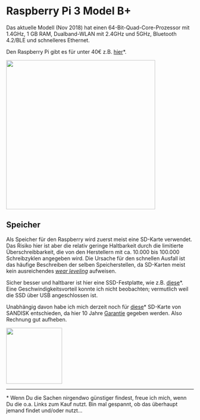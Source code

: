 # Raspberry Pi 3 Model B+
Das aktuelle Modell (Nov 2018) hat einen 64-Bit-Quad-Core-Prozessor mit 1.4GHz, 1 GB RAM, Dualband-WLAN mit 2.4GHz und 5GHz, Bluetooth 4.2/BLE und schnelleres Ethernet.

Den Raspberry Pi gibt es für unter 40€ z.B. [hier](https://rover.ebay.com/rover/1/707-53477-19255-0/1?icep_id=114&ipn=icep&toolid=20004&campid=5338436153&mpre=https%3A%2F%2Fwww.ebay.de%2Fitm%2FNeu-Raspberry-Pi-3-Model-B-BCM2837B0-SoC-IoT-PoE-Enabled-RP01048%2F273110053778%3Fepid%3D19018199270%26hash%3Ditem3f96a0b392%3Ag%3A-K4AAOSwIKNb8-u1)\*.

<img src="https://www.raspberrypi.org/app/uploads/2018/03/770A5842-1612x1080.jpg" width="400">

## Speicher
Als Speicher für den Raspberry wird zuerst meist eine SD-Karte verwendet. Das Risiko hier ist aber die relativ geringe Haltbarkeit durch die limitierte Überschreibbarkeit, die von den Herstellern mit ca. 10.000 bis 100.000 Schreibzyklen angegeben wird. Die Ursache für den schnellen Ausfall ist das häufige Beschreiben der selben Speicherstellen, da SD-Karten meist kein ausreichendes _[wear leveling](https://www.chip.de/artikel/SSD-So-haelt-die-Hightech-Festplatte-8x-laenger-3_139999723.html)_ aufweisen.

Sicher besser und haltbarer ist hier eine SSD-Festplatte, wie z.B. [diese](https://rover.ebay.com/rover/1/707-53477-19255-0/1?icep_id=114&ipn=icep&toolid=20004&campid=5338436153&mpre=https%3A%2F%2Fwww.ebay.de%2Fitm%2FSamsung-860-EVO-PRO-250GB-256GB-500GB-interne-SSD-mSATA-M-2-6-4cm-2-5-SATA3%2F123462925494%3Fhash%3Ditem1cbef6bcb6%3Am%3AmummlD9WCq-X-UKwFKZ3fGQ%3Ark%3A1%3Apf%3A0%26LH_ItemCondition%3D1000%26LH_BIN%3D1)\*. Eine Geschwindigkeitsvorteil konnte ich nicht beobachten; vermutlich weil die SSD über USB angeschlossen ist.

Unabhängig davon habe ich mich derzeit noch für [diese](https://rover.ebay.com/rover/1/707-53477-19255-0/1?icep_id=114&ipn=icep&toolid=20004&campid=5338436153&mpre=https%3A%2F%2Fwww.ebay.de%2Fitm%2FSANDISK-Ultra-UHS-I-Micro-SDHC-Speicherkarte-32-GB-98-MB-s-Class-10-%2F232765345038)\* SD-Karte von SANDISK entschieden, da hier 10 Jahre [Garantie](https://www.sandisk.de/about/legal/warranty/warranty-table) gegeben werden. Also Rechnung gut aufheben.

<img src="https://www.sandisk.de/content/dam/sandisk-main/en_us/portal-assets/product-images/retail-products/Ultra_microSDHC_UHS-I_Class10_32GB-retina.png" width="150">










---
\* Wenn Du die Sachen nirgendwo günstiger findest, freue ich mich, wenn Du die o.a. Links zum Kauf nutzt. Bin mal gespannt, ob das überhaupt jemand findet und/oder nutzt...
